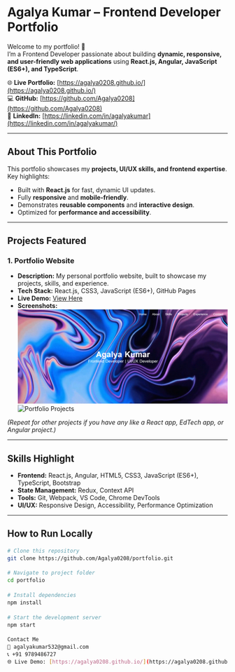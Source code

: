 
# Agalya Kumar – Frontend Developer Portfolio

Welcome to my portfolio! 👋  
I’m a Frontend Developer passionate about building **dynamic, responsive, and user-friendly web applications** using **React.js, Angular, JavaScript (ES6+), and TypeScript**.

🌐 **Live Portfolio:** [https://agalya0208.github.io/](https://agalya0208.github.io/)  
💻 **GitHub:** [https://github.com/Agalya0208](https://github.com/Agalya0208)  
🔗 **LinkedIn:** [https://linkedin.com/in/agalyakumar](https://linkedin.com/in/agalyakumar/)

---

## **About This Portfolio**
This portfolio showcases my **projects, UI/UX skills, and frontend expertise**. Key highlights:
- Built with **React.js** for fast, dynamic UI updates.
- Fully **responsive** and **mobile-friendly**.
- Demonstrates **reusable components** and **interactive design**.
- Optimized for **performance and accessibility**.

---

## **Projects Featured**
### 1. Portfolio Website
- **Description:** My personal portfolio website, built to showcase my projects, skills, and experience.  
- **Tech Stack:** React.js, CSS3, JavaScript (ES6+), GitHub Pages  
- **Live Demo:** [View Here](https://agalya0208.github.io/)  
- **Screenshots:**  
  ![Portfolio Home](home.png)  
  ![Portfolio Projects](project.png)

*(Repeat for other projects if you have any like a React app, EdTech app, or Angular project.)*

---

## **Skills Highlight**
- **Frontend:** React.js, Angular, HTML5, CSS3, JavaScript (ES6+), TypeScript, Bootstrap  
- **State Management:** Redux, Context API  
- **Tools:** Git, Webpack, VS Code, Chrome DevTools  
- **UI/UX:** Responsive Design, Accessibility, Performance Optimization  

---

## **How to Run Locally**
```bash
# Clone this repository
git clone https://github.com/Agalya0208/portfolio.git

# Navigate to project folder
cd portfolio

# Install dependencies
npm install

# Start the development server
npm start

Contact Me
📧 agalyakumar532@gmail.com
📞 +91 9789486727
🌐 Live Demo: [https://agalya0208.github.io/](https://agalya0208.github.io/)

